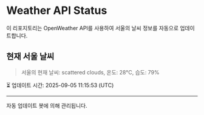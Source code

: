 
# Weather API Status

이 리포지토리는 OpenWeather API를 사용하여 서울의 날씨 정보를 자동으로 업데이트합니다.

## 현재 서울 날씨
> 서울의 현재 날씨: scattered clouds, 온도: 28°C, 습도: 79%

⏳ 업데이트 시간: 2025-09-05 11:15:53 (UTC)

---
자동 업데이트 봇에 의해 관리됩니다.
